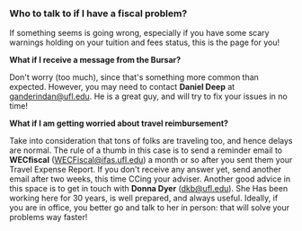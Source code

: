 ### Who to talk to if I have a fiscal problem?

If something seems is going wrong, especially if you have some scary warnings holding on your tuition and fees status, this is the page for you!

**What if I receive a message from the Bursar?**

Don't worry (too much), since that's something more common than expected. However, you may need to contact **Daniel Deep** at ganderindan@ufl.edu. He is a great guy, and will try to fix your issues in no time!

**What if I am getting worried about travel reimbursement?**

Take into consideration that tons of folks are traveling too, and hence delays are normal. The rule of a thumb in this case is to send a reminder email to **WECfiscal** (WECFiscal@ifas.ufl.edu) a month or so after you sent them your Travel Expense Report. If you don't receive any answer yet, send another email after two weeks, this time CCing your adviser. Another good advice in this space is to get in touch with **Donna Dyer** (dkb@ufl.edu). She Has been working here for 30 years, is well prepared, and always useful. Ideally, if you are in office, you better go and talk to her in person: that will solve your problems way faster!

